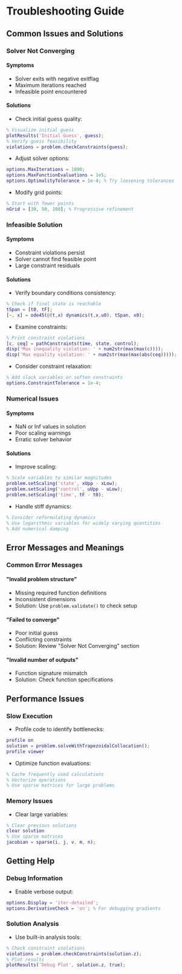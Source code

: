 # Troubleshooting Guide
## Common Issues and Solutions
### Solver Not Converging
#### Symptoms
- Solver exits with negative exitflag
- Maximum iterations reached
- Infeasible point encountered
#### Solutions
- Check initial guess quality:
```matlab
% Visualize initial guess
plotResults('Initial Guess', guess);
% Verify guess feasibility
violations = problem.checkConstraints(guess);
```
- Adjust solver options:
```matlab
options.MaxIterations = 1000;
options.MaxFunctionEvaluations = 1e5;
options.OptimalityTolerance = 1e-4; % Try loosening tolerances
```
- Modify grid points:
```matlab
% Start with fewer points
nGrid = [30, 50, 100]; % Progressive refinement
```
### Infeasible Solution
#### Symptoms
- Constraint violations persist
- Solver cannot find feasible point
- Large constraint residuals
#### Solutions
- Verify boundary conditions consistency:
```matlab
% Check if final state is reachable
tSpan = [t0, tF];
[~, x] = ode45(@(t,x) dynamics(t,x,u0), tSpan, x0);
```
- Examine constraints:
```matlab
% Print constraint violations
[c, ceq] = pathConstraints(time, state, control);
disp('Max inequality violation: ' + num2str(max(max(c))));
disp('Max equality violation: ' + num2str(max(max(abs(ceq)))));
```
- Consider constraint relaxation:
```matlab
% Add slack variables or soften constraints
options.ConstraintTolerance = 1e-4;
```
### Numerical Issues
#### Symptoms
- NaN or Inf values in solution
- Poor scaling warnings
- Erratic solver behavior
#### Solutions
- Improve scaling:
```matlab
% Scale variables to similar magnitudes
problem.setScaling('state', xUpp - xLow);
problem.setScaling('control', uUpp - uLow);
problem.setScaling('time', tF - t0);
```
- Handle stiff dynamics:
```matlab
% Consider reformulating dynamics
% Use logarithmic variables for widely varying quantities
% Add numerical damping
```
## Error Messages and Meanings
### Common Error Messages
#### "Invalid problem structure"
- Missing required function definitions
- Inconsistent dimensions
- Solution: Use `problem.validate()` to check setup
#### "Failed to converge"
- Poor initial guess
- Conflicting constraints
- Solution: Review "Solver Not Converging" section
#### "Invalid number of outputs"
- Function signature mismatch
- Solution: Check function specifications
## Performance Issues
### Slow Execution
- Profile code to identify bottlenecks:
```matlab
profile on
solution = problem.solveWithTrapezoidalCollocation();
profile viewer
```
- Optimize function evaluations:
```matlab
% Cache frequently used calculations
% Vectorize operations
% Use sparse matrices for large problems
```
### Memory Issues
- Clear large variables:
```matlab
% Clear previous solutions
clear solution
% Use sparse matrices
jacobian = sparse(i, j, v, m, n);
```
## Getting Help
### Debug Information
- Enable verbose output:
```matlab
options.Display = 'iter-detailed';
options.DerivativeCheck = 'on'; % For debugging gradients
```
### Solution Analysis
- Use built-in analysis tools:
```matlab
% Check constraint violations
violations = problem.checkConstraints(solution.z);
% Plot results
plotResults('Debug Plot', solution.z, true);
```